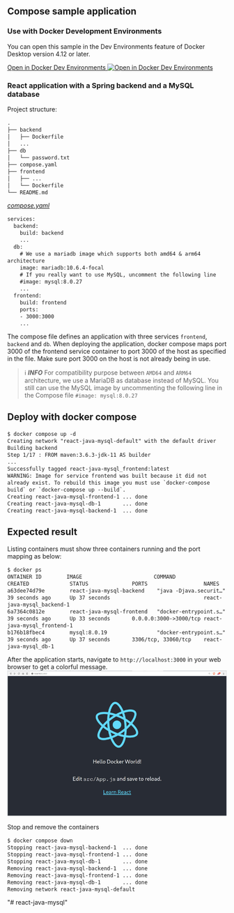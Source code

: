 ## Compose sample application

### Use with Docker Development Environments

You can open this sample in the Dev Environments feature of Docker Desktop version 4.12 or later.

[Open in Docker Dev Environments <img src="../open_in_new.svg" alt="Open in Docker Dev Environments" align="top"/>](https://open.docker.com/dashboard/dev-envs?url=https://github.com/docker/awesome-compose/tree/master/react-java-mysql)

### React application with a Spring backend and a MySQL database

Project structure:
```
.
├── backend
│   ├── Dockerfile
│   ...
├── db
│   └── password.txt
├── compose.yaml
├── frontend
│   ├── ...
│   └── Dockerfile
└── README.md
```

[_compose.yaml_](compose.yaml)
```
services:
  backend:
    build: backend
    ...
  db:
    # We use a mariadb image which supports both amd64 & arm64 architecture
    image: mariadb:10.6.4-focal
    # If you really want to use MySQL, uncomment the following line
    #image: mysql:8.0.27
    ...
  frontend:
    build: frontend
    ports:
    - 3000:3000
    ...
```
The compose file defines an application with three services `frontend`, `backend` and `db`.
When deploying the application, docker compose maps port 3000 of the frontend service container to port 3000 of the host as specified in the file.
Make sure port 3000 on the host is not already being in use.

> ℹ️ **_INFO_**
> For compatibility purpose between `AMD64` and `ARM64` architecture, we use a MariaDB as database instead of MySQL.
> You still can use the MySQL image by uncommenting the following line in the Compose file
> `#image: mysql:8.0.27`

## Deploy with docker compose

```
$ docker compose up -d
Creating network "react-java-mysql-default" with the default driver
Building backend
Step 1/17 : FROM maven:3.6.3-jdk-11 AS builder
...
Successfully tagged react-java-mysql_frontend:latest
WARNING: Image for service frontend was built because it did not already exist. To rebuild this image you must use `docker-compose build` or `docker-compose up --build`.
Creating react-java-mysql-frontend-1 ... done
Creating react-java-mysql-db-1       ... done
Creating react-java-mysql-backend-1  ... done
```

## Expected result

Listing containers must show three containers running and the port mapping as below:
```
$ docker ps
ONTAINER ID        IMAGE                       COMMAND                  CREATED             STATUS              PORTS                  NAMES
a63dee74d79e        react-java-mysql-backend    "java -Djava.securit…"   39 seconds ago      Up 37 seconds                              react-java-mysql_backend-1
6a7364c0812e        react-java-mysql-frontend   "docker-entrypoint.s…"   39 seconds ago      Up 33 seconds       0.0.0.0:3000->3000/tcp react-java-mysql_frontend-1
b176b18fbec4        mysql:8.0.19                "docker-entrypoint.s…"   39 seconds ago      Up 37 seconds       3306/tcp, 33060/tcp    react-java-mysql_db-1
```

After the application starts, navigate to `http://localhost:3000` in your web browser to get a colorful message.
![page](./output.jpg)

Stop and remove the containers
```
$ docker compose down
Stopping react-java-mysql-backend-1  ... done
Stopping react-java-mysql-frontend-1 ... done
Stopping react-java-mysql-db-1       ... done
Removing react-java-mysql-backend-1  ... done
Removing react-java-mysql-frontend-1 ... done
Removing react-java-mysql-db-1       ... done
Removing network react-java-mysql-default
```
"# react-java-mysql" 
